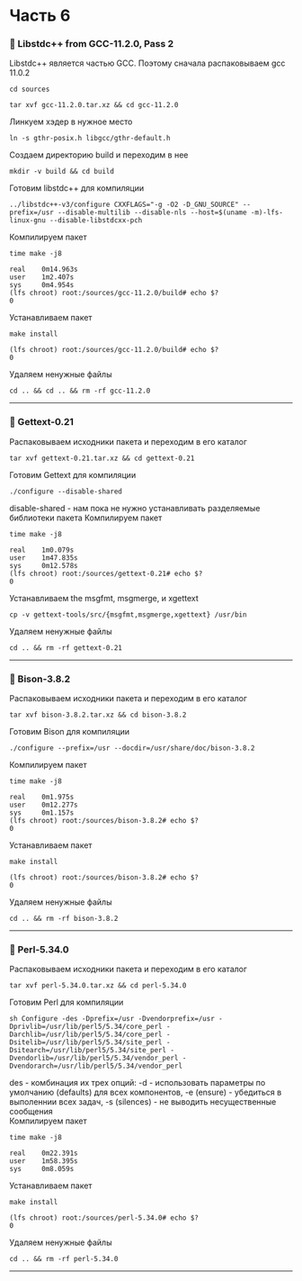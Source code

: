 # Часть 6

### 🔷 Libstdc++ from GCC-11.2.0, Pass 2

Libstdc++ является частью GCC. Поэтому сначала распаковываем gcc 11.0.2
```
cd sources
```
```
tar xvf gcc-11.2.0.tar.xz && cd gcc-11.2.0 
```
Линкуем хэдер в нужное место
```
ln -s gthr-posix.h libgcc/gthr-default.h
```
Создаем директорию build и переходим в нее
```
mkdir -v build && cd build
```
Готовим libstdc++ для компиляции
```
../libstdc++-v3/configure CXXFLAGS="-g -O2 -D_GNU_SOURCE" --prefix=/usr --disable-multilib --disable-nls --host=$(uname -m)-lfs-linux-gnu --disable-libstdcxx-pch
```
Компилируем пакет
```
time make -j8
```
```
real    0m14.963s
user    1m2.407s
sys     0m4.954s
(lfs chroot) root:/sources/gcc-11.2.0/build# echo $?
0
```
Устанавливаем пакет
```
make install
```
```
(lfs chroot) root:/sources/gcc-11.2.0/build# echo $?
0
```
Удаляем ненужные файлы
```
cd .. && cd .. && rm -rf gcc-11.2.0
```
---

### 🔷 Gettext-0.21
Распаковываем исходники пакета и переходим в его каталог
```
tar xvf gettext-0.21.tar.xz && cd gettext-0.21
```
Готовим Gettext для компиляции
```
./configure --disable-shared
```
disable-shared - нам пока не нужно устанавливать разделяемые библиотеки пакета
Компилируем пакет
```
time make -j8
```
```
real    1m0.079s
user    1m47.835s
sys     0m12.578s
(lfs chroot) root:/sources/gettext-0.21# echo $?
0
```
Устанавливаем the msgfmt, msgmerge, и xgettext
```
cp -v gettext-tools/src/{msgfmt,msgmerge,xgettext} /usr/bin
```
Удаляем ненужные файлы
```
cd .. && rm -rf gettext-0.21
```
---

### 🔷 Bison-3.8.2
Распаковываем исходники пакета и переходим в его каталог
```
tar xvf bison-3.8.2.tar.xz && cd bison-3.8.2
```
Готовим Bison для компиляции
```
./configure --prefix=/usr --docdir=/usr/share/doc/bison-3.8.2
```
Компилируем пакет
```
time make -j8
```
```
real    0m1.975s
user    0m12.277s
sys     0m1.157s
(lfs chroot) root:/sources/bison-3.8.2# echo $?
0
```
Устанавливаем пакет
```
make install
```
```
(lfs chroot) root:/sources/bison-3.8.2# echo $?
0
```
Удаляем ненужные файлы
```
cd .. && rm -rf bison-3.8.2
```
---

### 🔷 Perl-5.34.0 
Распаковываем исходники пакета и переходим в его каталог
```
tar xvf perl-5.34.0.tar.xz && cd perl-5.34.0
```
Готовим Perl для компиляции
```
sh Configure -des -Dprefix=/usr -Dvendorprefix=/usr -Dprivlib=/usr/lib/perl5/5.34/core_perl -Darchlib=/usr/lib/perl5/5.34/core_perl -Dsitelib=/usr/lib/perl5/5.34/site_perl -Dsitearch=/usr/lib/perl5/5.34/site_perl -Dvendorlib=/usr/lib/perl5/5.34/vendor_perl -Dvendorarch=/usr/lib/perl5/5.34/vendor_perl
```
des - комбинация их трех опций: -d - использовать параметры по умолчанию (defaults) для всех компонентов, -e (ensure) - убедиться в выполеннии всех задач, -s (silences) - не выводить несущественные сообщения  
Компилируем пакет
```
time make -j8
```
```
real    0m22.391s
user    1m58.395s
sys     0m8.059s
```
Устанавливаем пакет
```
make install
```
```
(lfs chroot) root:/sources/perl-5.34.0# echo $?
0
```
Удаляем ненужные файлы
```
cd .. && rm -rf perl-5.34.0
```
---




